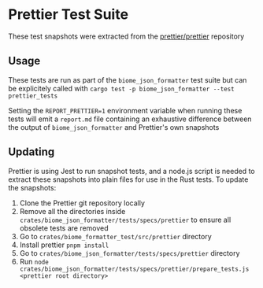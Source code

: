 # Prettier Test Suite

These test snapshots were extracted from the
[prettier/prettier](https://github.com/prettier/prettier) repository

## Usage

These tests are run as part of the `biome_json_formatter` test suite but can be
explicitely called with `cargo test -p biome_json_formatter --test prettier_tests`

Setting the `REPORT_PRETTIER=1` environment variable when running these tests
will emit a `report.md` file containing an exhaustive difference between the
output of `biome_json_formatter` and Prettier's own snapshots

## Updating

Prettier is using Jest to run snapshot tests, and a node.js script is needed to
extract these snapshots into plain files for use in the Rust tests. To update
the snapshots:

1. Clone the Prettier git repository locally
2. Remove all the directories inside
	 `crates/biome_json_formatter/tests/specs/prettier` to ensure all obsolete tests are
	 removed
3. Go to `crates/biome_formatter_test/src/prettier` directory
4. Install prettier ``pnpm install``
5. Go to `crates/biome_json_formatter/tests/specs/prettier` directory
6. Run
	 `node crates/biome_json_formatter/tests/specs/prettier/prepare_tests.js <prettier root directory>`
